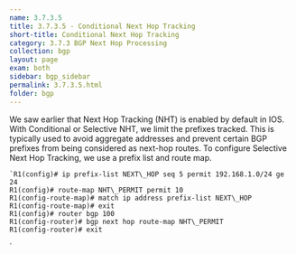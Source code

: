 ```yaml
---
name: 3.7.3.5
title: 3.7.3.5 - Conditional Next Hop Tracking
short-title: Conditional Next Hop Tracking
category: 3.7.3 BGP Next Hop Processing
collection: bgp
layout: page
exam: both
sidebar: bgp_sidebar
permalink: 3.7.3.5.html
folder: bgp
---
```

We saw earlier that Next Hop Tracking (NHT) is enabled by default in IOS. With Conditional or Selective NHT, we limit the prefixes tracked. This is typically used to avoid aggregate addresses and prevent certain BGP prefixes from being considered as next-hop routes. To configure Selective Next Hop Tracking, we use a prefix list and route map.
```
`R1(config)# ip prefix-list NEXT\_HOP seq 5 permit 192.168.1.0/24 ge 24
R1(config)# route-map NHT\_PERMIT permit 10
R1(config-route-map)# match ip address prefix-list NEXT\_HOP
R1(config-route-map)# exit
R1(config)# router bgp 100
R1(config-router)# bgp next hop route-map NHT\_PERMIT
R1(config-router)# exit
```
`
